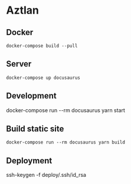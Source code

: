 # Aztlan

## Docker
```
docker-compose build --pull
```

## Server
```
docker-compose up docusaurus
```

## Development

docker-compose run --rm docusaurus yarn start

## Build static site
```
docker-compose run --rm docusaurus yarn build
```

## Deployment
ssh-keygen -f deploy/.ssh/id_rsa
